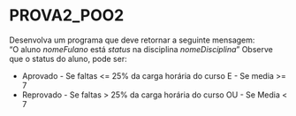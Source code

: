 # PROVA2_POO2

Desenvolva um programa que deve retornar a seguinte mensagem:           
“O aluno *nomeFulano* está *status* na disciplina *nomeDisciplina*”
Observe que o status do aluno, pode ser:
- Aprovado - Se faltas <= 25% da carga horária do curso E - Se media >= 7
- Reprovado - Se faltas > 25% da carga horária do curso OU - Se Media < 7
